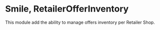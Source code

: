 # Smile, RetailerOfferInventory

This module add the ability to manage offers inventory per Retailer Shop.